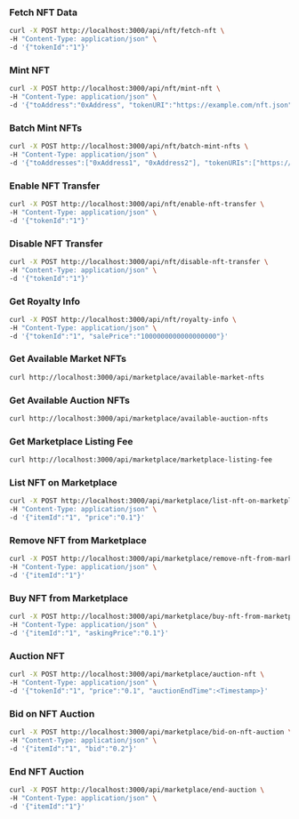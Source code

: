 ### Fetch NFT Data
```bash
curl -X POST http://localhost:3000/api/nft/fetch-nft \
-H "Content-Type: application/json" \
-d '{"tokenId":"1"}'
```

### Mint NFT
```bash
curl -X POST http://localhost:3000/api/nft/mint-nft \
-H "Content-Type: application/json" \
-d '{"toAddress":"0xAddress", "tokenURI":"https://example.com/nft.json", "royalty":100}'
```

### Batch Mint NFTs
```bash
curl -X POST http://localhost:3000/api/nft/batch-mint-nfts \
-H "Content-Type: application/json" \
-d '{"toAddresses":["0xAddress1", "0xAddress2"], "tokenURIs":["https://example.com/nft1.json", "https://example.com/nft2.json"], "royalties":[100, 200]}'
```

### Enable NFT Transfer
```bash
curl -X POST http://localhost:3000/api/nft/enable-nft-transfer \
-H "Content-Type: application/json" \
-d '{"tokenId":"1"}'
```

### Disable NFT Transfer
```bash
curl -X POST http://localhost:3000/api/nft/disable-nft-transfer \
-H "Content-Type: application/json" \
-d '{"tokenId":"1"}'
```

### Get Royalty Info
```bash
curl -X POST http://localhost:3000/api/nft/royalty-info \
-H "Content-Type: application/json" \
-d '{"tokenId":"1", "salePrice":"1000000000000000000"}'
```

### Get Available Market NFTs
```bash
curl http://localhost:3000/api/marketplace/available-market-nfts
```

### Get Available Auction NFTs
```bash
curl http://localhost:3000/api/marketplace/available-auction-nfts
```

### Get Marketplace Listing Fee
```bash
curl http://localhost:3000/api/marketplace/marketplace-listing-fee
```

### List NFT on Marketplace
```bash
curl -X POST http://localhost:3000/api/marketplace/list-nft-on-marketplace \
-H "Content-Type: application/json" \
-d '{"itemId":"1", "price":"0.1"}'
```

### Remove NFT from Marketplace
```bash
curl -X POST http://localhost:3000/api/marketplace/remove-nft-from-marketplace \
-H "Content-Type: application/json" \
-d '{"itemId":"1"}'
```

### Buy NFT from Marketplace
```bash
curl -X POST http://localhost:3000/api/marketplace/buy-nft-from-marketplace \
-H "Content-Type: application/json" \
-d '{"itemId":"1", "askingPrice":"0.1"}'
```

### Auction NFT
```bash
curl -X POST http://localhost:3000/api/marketplace/auction-nft \
-H "Content-Type: application/json" \
-d '{"tokenId":"1", "price":"0.1", "auctionEndTime":<Timestamp>}'
```

### Bid on NFT Auction
```bash
curl -X POST http://localhost:3000/api/marketplace/bid-on-nft-auction \
-H "Content-Type: application/json" \
-d '{"itemId":"1", "bid":"0.2"}'
```

### End NFT Auction
```bash
curl -X POST http://localhost:3000/api/marketplace/end-auction \
-H "Content-Type: application/json" \
-d '{"itemId":"1"}'
```